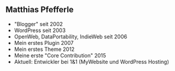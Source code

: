 ## Matthias Pfefferle

* "Blogger" seit 2002
* WordPress seit 2003
* OpenWeb, DataPortability, IndieWeb seit 2006
* Mein erstes Plugin 2007
* Mein erstes Theme 2012
* Meine erste "Core Contribution" 2015
* Aktuell: Entwickler bei 1&1 (MyWebsite und WordPress Hosting)
